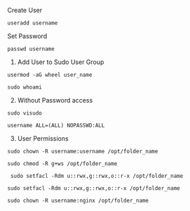 Create User
```
useradd username
```
Set Password
```
passwd username
```
1. Add User to Sudo User Group
```
usermod -aG wheel user_name
```
```
sudo whoami
```

2. Without Password access
```
sudo visudo
```
```
username ALL=(ALL) NOPASSWD:ALL
```

3. User Permissions
```
sudo chown -R username:username /opt/folder_name
```
```
sudo chmod -R g+ws /opt/folder_name
```
```
 sudo setfacl -Rdm u::rwx,g::rwx,o::r-x /opt/folder_name
```
```
sudo setfacl -Rdm u::rwx,g::rwx,o::r-x /opt/folder_name
```
```
sudo chown -R username:nginx /opt/folder_name
```
